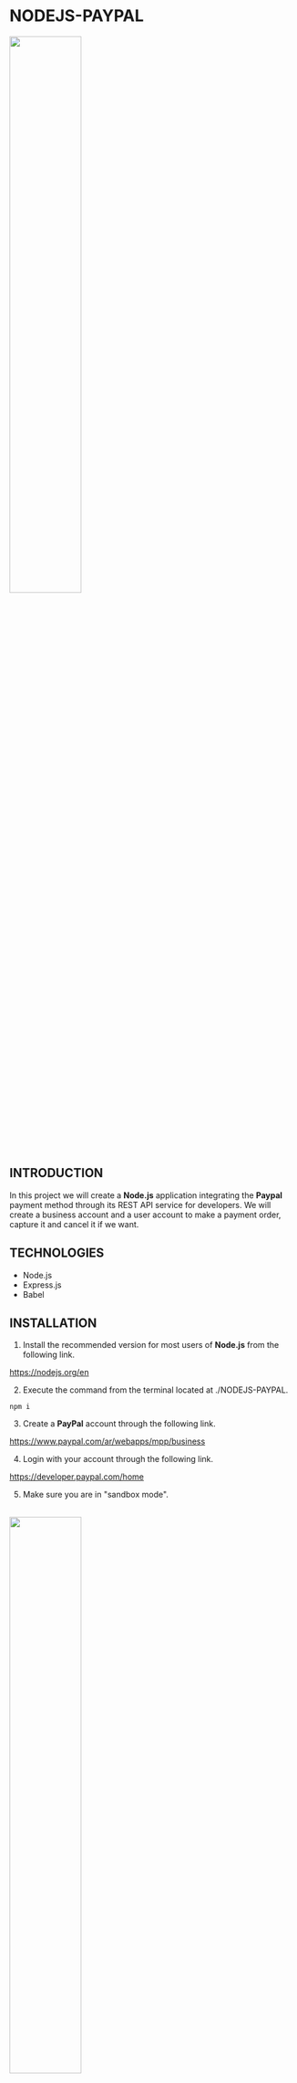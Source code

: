 # NODEJS-PAYPAL

<img width="50%" src="https://i.postimg.cc/9F50SXZh/NODEJS-PAYPAL-REST-API.png" />

## INTRODUCTION

In this project we will create a **Node.js** application integrating the **Paypal** payment method through its REST API service for developers.
We will create a business account and a user account to make a payment order, capture it and cancel it if we want.

## TECHNOLOGIES

- Node.js
- Express.js
- Babel

## INSTALLATION

1. Install the recommended version for most users of **Node.js** from the following link.

https://nodejs.org/en

2. Execute the command from the terminal located at ./NODEJS-PAYPAL.

```shell
npm i
```

3. Create a **PayPal** account through the following link.

https://www.paypal.com/ar/webapps/mpp/business

4. Login with your account through the following link.

https://developer.paypal.com/home

5. Make sure you are in "sandbox mode".

<br />

<img width="50%" src="https://i.postimg.cc/fbN224CY/DEVELOPER-PAYPAL-HOME.png" />

<br />

6. Go to "Testing Tools" => "Sandbox Accounts" => "Create account" => "Create".

<br />

<img width="50%" src="https://i.postimg.cc/FRK2p5FD/SANDBOX-ACCOUNT.png" />

<br />

7. Create an account of type "Business (Merchant account)" assigning it a fictitious country, email and password.
8. Go to "Apps & Credentials" => "Create App".

<br />

<img width="50%" src="https://i.postimg.cc/2y8DLbM9/APP-ACCOUNT.png" />

<br />

9. Create an account of type "Merchant (Accept payments as merchant (seller))" by assigning it a fictitious name and the sandbox account created earlier.
10. Create an .env file inside ./NODEJS-PAYPAL and replace `Client ID` and `Secret key` with the API credentials.

```js
PAYPAL_API = 'https://api-m.sandbox.paypal.com'
PAYPAL_API_CLIENT = 'Client ID'
PAYPAL_API_SECRET = 'Secret key'
HOST = localhost
PORT = 3000
```
<br />

<img width="50%" src="https://i.postimg.cc/cJL18z3B/API-CREDENTIALS.png" />

<br />

11. Go again to "Testing Tools" => "Sandbox Accounts" => "Create account" => "Create".
12. Create an account of type "Personal (Busher account)" assigning it a fictitious country, email, password, first name, last name and paypal balance.
13. In the payment.controller.js file located in the controllers folder replace the `country currency code`, `price`, `description` and `sandbox account name` values of the "createOrder" function with those of your created sandbox account.

```js
purchase_units: [
	{
		amount: {
			currency_code: 'country currency code',
			value: 'price',
		},
		description: 'description',
	},
],
application_context: {
	brand_name: 'sandbox account name',
	landing_page: 'LOGIN',
	user_action: 'PAY_NOW',
	return_url: `http://${HOST}:${PORT}/capture-order`,
	cancel_url: `http://${HOST}:${PORT}/cancel-order`,
}
```

## EXECUTION

14. Use the **npm** package manager to run.
15. Execute the command from the terminal located at ./NODEJS-PAYPAL.

```shell
npm run dev
```

16. Make a POST request through an app or extension of testing API's, such as Postman or Thunder Client.
17. Select the "Auth" => "Basic" tab and insert in the username and password fields the API credentials, `Client ID` and `Secret key`.

<br />

<img width="50%" src="https://i.postimg.cc/kG02mPTy/POST-AUTH-REQUEST.png" />

<br />

18. Select the "Body" => "Form-encode" tab and insert in the name and value fields, "grant_type" and "client_credentials".

<br />

<img width="50%" src="https://i.postimg.cc/Y0xbh7Pt/BODY-REQUEST-POST.png" />

<br />

19. Send the request to the URL "http://localhost:3000/create-order".
20. Once you have made your purchase through the site you can verify the transactions by logging in with your personal and business accounts from the following link.

https://www.sandbox.paypal.com/signin

21. Modify the .html and .css files located in the public folder for the new page layout.
